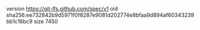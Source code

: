 version https://git-lfs.github.com/spec/v1
oid sha256:ee732842b9d5971f0f8287e9081d202774e8bfaa9d894af60343239bb1c16bc9
size 7450
